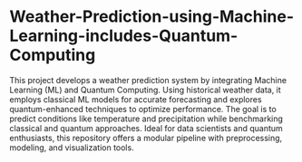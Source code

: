 # Weather-Prediction-using-Machine-Learning-includes-Quantum-Computing
This project develops a weather prediction system by integrating Machine Learning (ML) and Quantum Computing. Using historical weather data, it employs classical ML models for accurate forecasting and explores quantum-enhanced techniques  to optimize performance. The goal is to predict conditions like temperature and precipitation while benchmarking classical and quantum approaches. Ideal for data scientists and quantum enthusiasts, this repository offers a modular pipeline with preprocessing, modeling, and visualization tools.
